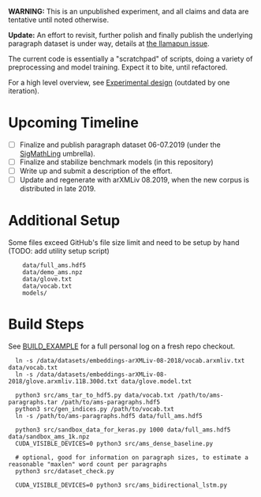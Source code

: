 **WARNING:** This is an unpublished experiment, and all claims and data are tentative until noted otherwise.

**Update:** An effort to revisit, further polish and finally publish the underlying paragraph dataset is under way, details at [the llamapun issue](https://github.com/KWARC/llamapun/issues/32). 

The current code is essentially a "scratchpad" of scripts, doing a variety of preprocessing and model training. Expect it to bite, until refactored.

For a high level overview, see [Experimental design](EXPERIMENT.md) (outdated by one iteration).

# Upcoming Timeline
 - [ ] Finalize and publish paragraph dataset 06-07.2019 (under the [SigMathLing](https://sigmathling.kwarc.info/resources/) umbrella).
 - [ ] Finalize and stabilize benchmark models (in this repository)
 - [ ] Write up and submit a description of the effort.
 - [ ] Update and regenerate with arXMLiv 08.2019, when the new corpus is distributed in late 2019.

# Additional Setup
Some files exceed GitHub's file size limit and need to be setup by hand (TODO: add utility setup script)
```
	data/full_ams.hdf5
	data/demo_ams.npz
	data/glove.txt
	data/vocab.txt
	models/
```

# Build Steps
See [BUILD_EXAMPLE](BUILD_EXAMPLE.md) for a full personal log on a fresh repo checkout.

```
  ln -s /data/datasets/embeddings-arXMLiv-08-2018/vocab.arxmliv.txt data/vocab.txt
  ln -s /data/datasets/embeddings-arXMLiv-08-2018/glove.arxmliv.11B.300d.txt data/glove.model.txt

  python3 src/ams_tar_to_hdf5.py data/vocab.txt /path/to/ams-paragraphs.tar /path/to/ams-paragraphs.hdf5
  python3 src/gen_indices.py /path/to/vocab.txt
  ln -s /path/to/ams-paragraphs.hdf5 data/full_ams.hdf5
		
  python3 src/sandbox_data_for_keras.py 1000 data/full_ams.hdf5 data/sandbox_ams_1k.npz
  CUDA_VISIBLE_DEVICES=0 python3 src/ams_dense_baseline.py 

  # optional, good for information on paragraph sizes, to estimate a reasonable "maxlen" word count per paragraphs
  python3 src/dataset_check.py

  CUDA_VISIBLE_DEVICES=0 python3 src/ams_bidirectional_lstm.py 
```

